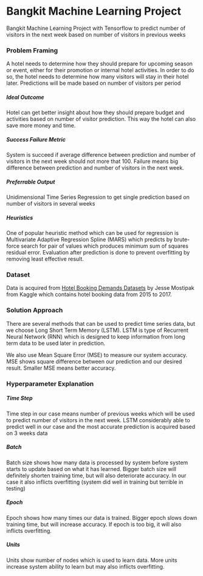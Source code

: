 # Bangkit Machine Learning Project
Bangkit Machine Learning Project with Tensorflow to predict number of visitors in the next week based on number of visitors in previous weeks


<h3>Problem Framing</h3>
A hotel needs to determine how they should prepare for upcoming season or event, either for their promotion or internal hotel activities. In order to do so, the hotel needs to determine how many visitors will stay in their hotel later. Predictions will be made based on number of visitors per period
<h5>Ideal Outcome</h5>
Hotel can get better insight about how they should prepare budget and activities based on number of visitor prediction. This way the hotel can also save more money and time.
<h5>Success Failure Metric</h5>
System is succeed if average difference between prediction and number of visitors in the next week should not more that 100. Failure means big difference between prediction and number of visitors in the next week.
<h5>Preferrable Output</h5>
Unidimensional Time Series Regression to get single prediction based on number of visitors in several weeks
<h5>Heuristics</h5>
One of popular heuristic method which can be used for regression is Multivariate Adaptive Regression Spline (MARS) which predicts by brute-force search for pair of values which produces minimum sum of squares residual error. Evaluation after prediction is done to prevent overfitting by removing least effective result.

<h3>Dataset</h3>
Data is acquired from <a href="https://www.kaggle.com/jessemostipak/hotel-booking-demand">Hotel Booking Demands Datasets</a> by Jesse Mostipak from Kaggle which contains hotel booking data from 2015 to 2017.

<h3>Solution Approach</h3>
There are several methods that can be used to predict time series data, but we choose Long Short Term Memory (LSTM). LSTM is type of Recurrent Neural Network (RNN) which is designed to keep information from long term data to be used later in prediction.

We also use Mean Square Error (MSE) to measure our system accuracy. MSE shows square difference between our prediction and our desired result. Smaller MSE means better accuracy.

<h3>Hyperparameter Explanation</h3>
<h5>Time Step</h5>
Time step in our case means number of previous weeks which will be used to predict number of visitors in the next week. LSTM considerably able to predict well in our case and the most accurate prediction is acquired based on 3 weeks data

<h5>Batch</h5>
Batch size shows how many data is processed by system before system starts to update based on what it has learned. Bigger batch size will definitely shorten training time, but will also deteriorate accuracy. In our case it also inflicts overfitting (system did well in training but terrible in testing)

<h5>Epoch</h5>
Epoch shows how many times our data is trained. Bigger epoch slows down training time, but will increase accuracy. If epoch is too big, it will also inflicts overfitting.

<h5>Units</h5>
Units show number of nodes which is used to learn data. More units increase system ability to learn but may also inflicts overfitting.

